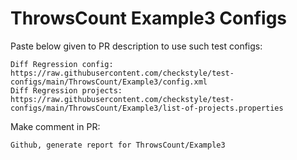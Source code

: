 # ThrowsCount Example3 Configs
Paste below given to PR description to use such test configs:
```
Diff Regression config: https://raw.githubusercontent.com/checkstyle/test-configs/main/ThrowsCount/Example3/config.xml
Diff Regression projects: https://raw.githubusercontent.com/checkstyle/test-configs/main/ThrowsCount/Example3/list-of-projects.properties
```
Make comment in PR:
```
Github, generate report for ThrowsCount/Example3
```
